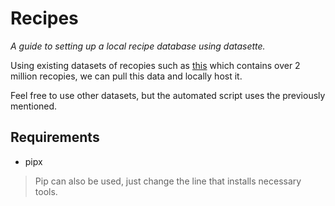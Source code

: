 # Recipes
*A guide to setting up a local recipe database using datasette.*

Using existing datasets of recopies such as [this](https://www.kaggle.com/datasets/saldenisov/recipenlg/data) which contains over 2 million recopies, we can pull this data and locally host it. 

Feel free to use other datasets, but the automated script uses the previously mentioned. 

## Requirements
- pipx

> Pip can also be used, just change the line that installs necessary tools. 
